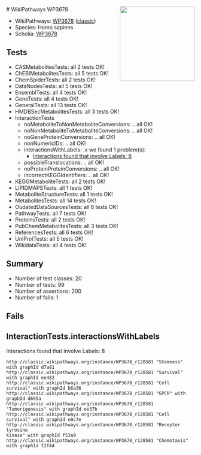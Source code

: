<img style="float: right; width: 200px" src="https://upload.wikimedia.org/wikipedia/commons/thumb/8/83/Wplogo_with_text_500.png/640px-Wplogo_with_text_500.png" />
# WikiPathways WP3678

* WikiPathways: [WP3678](https://wikipathways.org/pathways/WP3678) ([classic](https://classic.wikipathways.org/instance/WP3678))
* Species: Homo sapiens
* Scholia: [WP3678](https://scholia.toolforge.org/wikipathways/WP3678)
## Tests
* CASMetabolitesTests: all 2 tests OK!
* ChEBIMetabolitesTests: all 5 tests OK!
* ChemSpiderTests: all 2 tests OK!
* DataNodesTests: all 5 tests OK!
* EnsemblTests: all 4 tests OK!
* GeneTests: all 4 tests OK!
* GeneralTests: all 13 tests OK!
* HMDBSecMetabolitesTests: all 3 tests OK!
* InteractionTests
    * noMetaboliteToNonMetaboliteConversions: .. all OK!
    * noNonMetaboliteToMetaboliteConversions: .. all OK!
    * noGeneProteinConversions: .. all OK!
    * nonNumericIDs: .. all OK!
    * interactionsWithLabels: .x we found 1 problem(s):
        * [Interactions found that involve Labels: 8](#630d267f)
    * possibleTranslocations: .. all OK!
    * noProteinProteinConversions: .. all OK!
    * incorrectKEGGIdentifiers: .. all OK!
* KEGGMetaboliteTests: all 2 tests OK!
* LIPIDMAPSTests: all 1 tests OK!
* MetaboliteStructureTests: all 1 tests OK!
* MetabolitesTests: all 14 tests OK!
* OudatedDataSourcesTests: all 8 tests OK!
* PathwayTests: all 7 tests OK!
* ProteinsTests: all 2 tests OK!
* PubChemMetabolitesTests: all 3 tests OK!
* ReferencesTests: all 6 tests OK!
* UniProtTests: all 5 tests OK!
* WikidataTests: all 4 tests OK!


## Summary

* Number of test classes: 20
* Number of tests: 99
* Number of assertions: 200
* Number of fails: 1

## Fails

<a name="630d267f" />

## InteractionTests.interactionsWithLabels

Interactions found that involve Labels: 8
```
http://classic.wikipathways.org/instance/WP3678_r128581 "Stemness" with graphId d7a81
http://classic.wikipathways.org/instance/WP3678_r128581 "Survival" with graphId ee482
http://classic.wikipathways.org/instance/WP3678_r128581 "Cell survival" with graphId b6a36
http://classic.wikipathways.org/instance/WP3678_r128581 "GPCR" with graphId d695a
http://classic.wikipathways.org/instance/WP3678_r128581 "Tumorigenesis" with graphId ee37b
http://classic.wikipathways.org/instance/WP3678_r128581 "Cell survival" with graphId e0c7e
http://classic.wikipathways.org/instance/WP3678_r128581 "Receptor
tyrosine 
kinase" with graphId f53a9
http://classic.wikipathways.org/instance/WP3678_r128581 "Chemotaxis" with graphId f2f44
```

